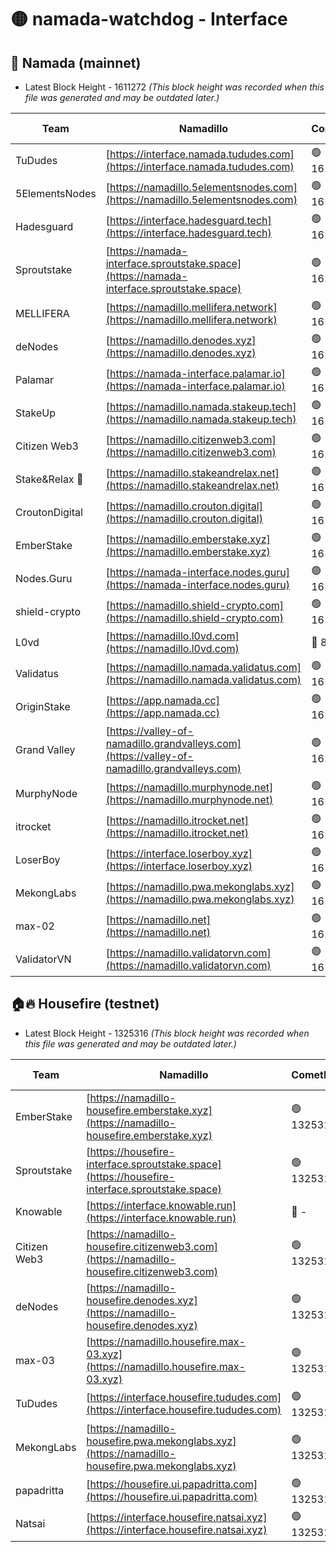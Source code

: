 # 🟡 namada-watchdog - Interface

## 🚀 Namada (mainnet)
- Latest Block Height - 1611272 *(This block height was recorded when this file was generated and may be outdated later.)*

| Team | Namadillo | CometBFT | Indexer | MASP Indexer |
|-|-|-|-|-|
| TuDudes | [https://interface.namada.tududes.com](https://interface.namada.tududes.com) | 🟢 1611254 | 🟢 1611254 | 🟢 1611254 |
| 5ElementsNodes | [https://namadillo.5elementsnodes.com](https://namadillo.5elementsnodes.com) | 🟢 1611255 | 🟢 1611255 | 🟢 1611255 |
| Hadesguard | [https://interface.hadesguard.tech](https://interface.hadesguard.tech) | 🟢 1611256 | 🟢 1611256 | 🟢 1611256 |
| Sproutstake | [https://namada-interface.sproutstake.space](https://namada-interface.sproutstake.space) | 🟢 1611257 | 🟢 1611257 | 🟢 1611257 |
| MELLIFERA | [https://namadillo.mellifera.network](https://namadillo.mellifera.network) | 🟢 1611258 | 🟢 1611258 | 🟢 1611258 |
| deNodes | [https://namadillo.denodes.xyz](https://namadillo.denodes.xyz) | 🟢 1611259 | 🟢 1611259 | 🟢 1611259 |
| Palamar | [https://namada-interface.palamar.io](https://namada-interface.palamar.io) | 🟢 1611259 | 🟢 1611259 | 🟢 1611259 |
| StakeUp | [https://namadillo.namada.stakeup.tech](https://namadillo.namada.stakeup.tech) | 🟢 1611260 | 🟢 1611260 | 🟢 1611260 |
| Citizen Web3 | [https://namadillo.citizenweb3.com](https://namadillo.citizenweb3.com) | 🟢 1611261 | 🔴 1594453 | 🟢 1611261 |
| Stake&Relax 🦥 | [https://namadillo.stakeandrelax.net](https://namadillo.stakeandrelax.net) | 🟢 1611262 | 🟢 1611262 | 🟢 1611262 |
| CroutonDigital | [https://namadillo.crouton.digital](https://namadillo.crouton.digital) | 🟢 1611263 | 🔴 1338918 | 🟢 1611263 |
| EmberStake | [https://namadillo.emberstake.xyz](https://namadillo.emberstake.xyz) | 🟢 1611263 | 🟢 1611263 | 🟢 1611264 |
| Nodes.Guru | [https://namada-interface.nodes.guru](https://namada-interface.nodes.guru) | 🟢 1611264 | 🟢 1611264 | 🟢 1611264 |
| shield-crypto | [https://namadillo.shield-crypto.com](https://namadillo.shield-crypto.com) | 🟢 1611265 | 🟢 1611265 | 🟢 1611265 |
| L0vd | [https://namadillo.l0vd.com](https://namadillo.l0vd.com) | 🔴 894059 | 🔴 1325827 | 🔴 894059 |
| Validatus | [https://namadillo.namada.validatus.com](https://namadillo.namada.validatus.com) | 🟢 1611267 | 🔴 1338199 | 🟢 1611267 |
| OriginStake | [https://app.namada.cc](https://app.namada.cc) | 🟢 1611267 | 🟢 1611267 | 🟢 1611267 |
| Grand Valley | [https://valley-of-namadillo.grandvalleys.com](https://valley-of-namadillo.grandvalleys.com) | 🟢 1611267 | 🟢 1611267 | 🟢 1611267 |
| MurphyNode | [https://namadillo.murphynode.net](https://namadillo.murphynode.net) | 🟢 1611269 | 🟢 1611269 | 🔴 - |
| itrocket | [https://namadillo.itrocket.net](https://namadillo.itrocket.net) | 🟢 1611270 | 🟢 1611270 | 🟢 1611270 |
| LoserBoy | [https://interface.loserboy.xyz](https://interface.loserboy.xyz) | 🟢 1611270 | 🟢 1611270 | 🔴 - |
| MekongLabs | [https://namadillo.pwa.mekonglabs.xyz](https://namadillo.pwa.mekonglabs.xyz) | 🟢 1611271 | 🟢 1611271 | 🟢 1611270 |
| max-02 | [https://namadillo.net](https://namadillo.net) | 🟢 1611272 | 🟢 1611272 | 🟢 1611271 |
| ValidatorVN | [https://namadillo.validatorvn.com](https://namadillo.validatorvn.com) | 🟢 1611272 | 🟢 1611272 | 🟢 1611272 |

## 🏠🔥 Housefire (testnet)
- Latest Block Height - 1325316 *(This block height was recorded when this file was generated and may be outdated later.)*

| Team | Namadillo | CometBFT | Indexer | MASP Indexer |
|-|-|-|-|-|
| EmberStake | [https://namadillo-housefire.emberstake.xyz](https://namadillo-housefire.emberstake.xyz) | 🟢 1325310 | 🟢 1325310 | 🔴 1083022 |
| Sproutstake | [https://housefire-interface.sproutstake.space](https://housefire-interface.sproutstake.space) | 🟢 1325310 | 🟢 1325310 | 🟢 1325310 |
| Knowable | [https://interface.knowable.run](https://interface.knowable.run) | 🔴 - | 🔴 - | 🔴 - |
| Citizen Web3 | [https://namadillo-housefire.citizenweb3.com](https://namadillo-housefire.citizenweb3.com) | 🟢 1325311 | 🔴 1162824 | 🔴 - |
| deNodes | [https://namadillo-housefire.denodes.xyz](https://namadillo-housefire.denodes.xyz) | 🟢 1325313 | 🟢 1325313 | 🟢 1325313 |
| max-03 | [https://namadillo.housefire.max-03.xyz](https://namadillo.housefire.max-03.xyz) | 🟢 1325314 | 🟢 1325314 | 🟢 1325314 |
| TuDudes | [https://interface.housefire.tududes.com](https://interface.housefire.tududes.com) | 🟢 1325315 | 🟢 1325314 | 🟢 1325314 |
| MekongLabs | [https://namadillo-housefire.pwa.mekonglabs.xyz](https://namadillo-housefire.pwa.mekonglabs.xyz) | 🟢 1325315 | 🟢 1325315 | 🔴 1083022 |
| papadritta | [https://housefire.ui.papadritta.com](https://housefire.ui.papadritta.com) | 🟢 1325316 | 🟢 1325316 | 🟢 1325315 |
| Natsai | [https://interface.housefire.natsai.xyz](https://interface.housefire.natsai.xyz) | 🟢 1325316 | 🟢 1325316 | 🟢 1325316 |

